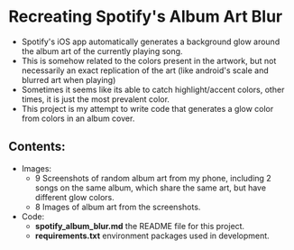# Recreating Spotify's Album Art Blur

- Spotify's iOS app automatically generates a background glow around the album art of the currently playing song.
- This is somehow related to the colors present in the artwork, but not necessarily an exact replication of the art (like android's scale and blurred art when playing)
- Sometimes it seems like its able to catch highlight/accent colors, other times, it is just the most prevalent color.
- This project is my attempt to write code that generates a glow color from colors in an album cover.


## Contents:
- Images: 
    - 9 Screenshots of random album art from my phone, including 2 songs on the same album, which share the same art, but have different glow colors.
    - 8 Images of album art from the screenshots.
- Code: 
    - **spotify_album_blur.md** the README file for this project.
    - **requirements.txt** environment packages used in development.
